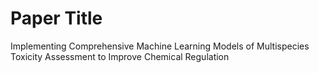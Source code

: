 # Paper Title
Implementing Comprehensive Machine Learning Models of Multispecies Toxicity Assessment to Improve Chemical Regulation
